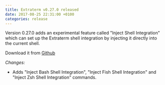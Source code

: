 ```yaml
---
title: Extraterm v0.27.0 released
date: 2017-08-25 22:31:00 +0100
categories: release
---
```

Version 0.27.0 adds an experimental feature called "Inject Shell Integration" which can set up the Extraterm shell integration by injecting it directly into the current shell.

Download it from [Github](https://github.com/sedwards2009/extraterm/releases/tag/v0.27.0)

*Changes:*

* Adds "Inject Bash Shell Integration", "Inject Fish Shell Integration" and "Inject Zsh Shell Integration" commands.

